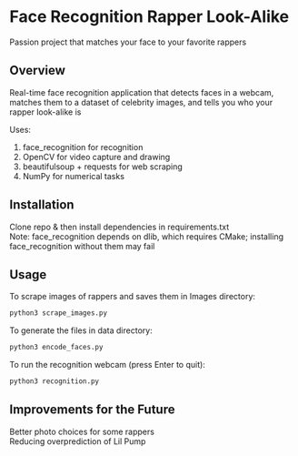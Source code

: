 # Face Recognition Rapper Look-Alike
Passion project that matches your face to your favorite rappers
## Overview
Real-time face recognition application that detects faces in a webcam, matches them to a dataset of celebrity images, and tells you who your rapper look-alike is

Uses:
  1. face_recognition for recognition  
  2. OpenCV for video capture and drawing  
  3. beautifulsoup + requests for web scraping  
  4. NumPy for numerical tasks

## Installation
Clone repo & then install dependencies in requirements.txt  
Note: face_recognition depends on dlib, which requires CMake; installing face_recognition without them may fail

## Usage
To scrape images of rappers and saves them in Images directory:
```bash
python3 scrape_images.py
```  
To generate the files in data directory:
```bash
python3 encode_faces.py
```  
To run the recognition webcam (press Enter to quit):
```bash
python3 recognition.py
```  
## Improvements for the Future
Better photo choices for some rappers  
Reducing overprediction of Lil Pump 
